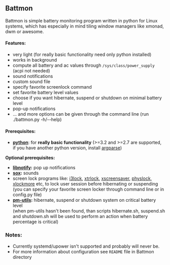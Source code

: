 ## Battmon
Battmon is simple battery monitoring program written in python for Linux systems, which has especially in mind tiling window managers like xmonad, dwm or awesome.

#### Features:
* very light (for really basic functionality need only python installed)
* works in background
* compute all battery and ac values through `/sys/class/power_supply` (acpi not needed)
* sound notifications
* custom sound file
* specify favorite screenlock command
* set favorite battery level values 
* choose if you want hibernate, suspend or shutdown on minimal battery level
* pop-up notifications
* ... and more options can be given through the command line (run ./battmon.py -h/--help)

#### Prerequisites:
* **[python](http://python.org/download/)**: for **really basic functionality** (>=3.2 and >=2.7 are supported,
  if you have another python version, install [argparse](https://pypi.python.org/pypi/argparse))

**Optional prerequisites:** 
* **[libnotify](https://developer.gnome.org/libnotify/):** pop up notifications
* **[sox](http://sox.sourceforge.net/):** sounds
* screen lock programs like: [i3lock](http://i3wm.org/i3lock/), [xtrlock](http://ftp.debian.org/debian/pool/main/x/xtrlock/), [xscreensaver](http://ftp.debian.org/debian/pool/main/x/xtrlock/), [physlock](https://github.com/muennich/physlock), [xlockmore](http://www.tux.org/~bagleyd/xlockmore.html) etc, to lock user session before hibernating or suspending  
  (you can specify your favorite screen locker through command line or in config.py file)
* **[pm-utils](http://pm-utils.freedesktop.org/wiki/):** hibernate, suspend or shutdown system on critical battery level  
  (when pm-utils hasn't been found, than scripts hibernate.sh, suspend.sh and shutdown.sh will be used to perform an action when battery percentage is critical)
  
### Notes:
* Currently systemd/upower isn't supported and probably will never be.
* For more information about configuration see  `README` file in Battmon directory 
